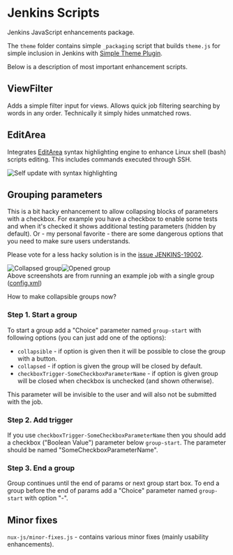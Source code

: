 Jenkins Scripts
===============

Jenkins JavaScript enhancements package.

The `theme` folder contains simple `_packaging` script that builds `theme.js` for simple inclusion in Jenkins with [Simple Theme Plugin](https://wiki.jenkins-ci.org/display/JENKINS/Simple+Theme+Plugin).

Below is a description of most important enhancement scripts.

ViewFilter
----------

Adds a simple filter input for views. Allows quick job filtering searching by words in any order. Technically it simply hides unmatched rows.

EditArea
--------

Integrates [EditArea](http://www.cdolivet.com/editarea/) syntax highlighting engine to enhance Linux shell (bash) scripts editing. This includes commands executed through SSH.

<img align="center" src="https://raw.github.com/Eccenux/jenkins-scripts/master/screen/self-update.png" alt="Self update with syntax highlighting">

Grouping parameters
-------------------

This is a bit hacky enhancement to allow collapsing blocks of parameters with a checkbox. For example you have a checkbox to enable some tests and when it's checked it shows additional testing parameters (hidden by default). Or - my personal favorite - there are some dangerous options that you need to make sure users understands.

Please vote for a less hacky solution is in the [issue JENKINS-19002](https://issues.jenkins-ci.org/browse/JENKINS-19002).

<div style="margin:1em auto">
<img style="float:left; max-width:48%;" src="https://raw.github.com/Eccenux/jenkins-scripts/master/screen/param-group-en-collapsed.png" alt="Collapsed group">
<img style="float:left; max-width:48%;" src="https://raw.github.com/Eccenux/jenkins-scripts/master/screen/param-group-en-opened.png" alt="Opened group">
<p style="clear:both">Above screenshots are from running an example job with a single group (<a href="https://github.com/Eccenux/jenkins-scripts/blob/master/example-grouping/config.xml">config.xml</a>)</p>
</div>

How to make collapsible groups now?

### Step 1. Start a group ###

To start a group add a "Choice" parameter named `group-start` with following options (you can just add one of the options):

  * `collapsible` - if option is given then it will be possible to close the group with a button.
  * `collapsed` - if option is given the group will be closed by default.
  * `checkboxTrigger-SomeCheckboxParameterName` - if option is given group will be closed when checkbox is unchecked (and shown otherwise).

This parameter will be invisible to the user and will also not be submitted with the job.

### Step 2. Add trigger ###

If you use `checkboxTrigger-SomeCheckboxParameterName` then you should add a checkbox ("Boolean Value") parameter below `group-start`. The parameter should be named "SomeCheckboxParameterName".

### Step 3. End a group ###

Group continues until the end of params or next group start box.
To end a group before the end of params add a "Choice" parameter named `group-start` with option "-".


Minor fixes
-----------

`nux-js/minor-fixes.js` - contains various minor fixes (mainly usability enhancements).
